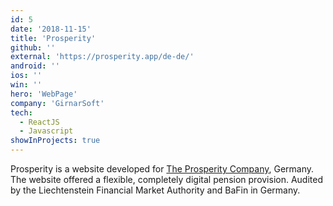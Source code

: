 ```yaml
---
id: 5
date: '2018-11-15'
title: 'Prosperity'
github: ''
external: 'https://prosperity.app/de-de/'
android: ''
ios: ''
win: ''
hero: 'WebPage'
company: 'GirnarSoft'
tech:
  - ReactJS
  - Javascript
showInProjects: true
---
```


Prosperity is a website developed for [The Prosperity Company](https://theprosperity.company/), Germany. The website offered a flexible, completely digital pension provision. Audited by the Liechtenstein Financial Market Authority and BaFin in Germany.

